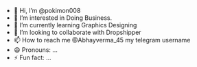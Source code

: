 - 👋 Hi, I’m @pokimon008
- 👀 I’m interested in Doing Business.
- 🌱 I’m currently learning Graphics Designing
- 💞️ I’m looking to collaborate with Dropshipper
- 📫 How to reach me @Abhayverma_45 my telegram username
- 😄 Pronouns: ...
- ⚡ Fun fact: ...

<!---
pokimon008/pokimon008 is a ✨ special ✨ repository because its `README.md` (this file) appears on your GitHub profile.
You can click the Preview link to take a look at your changes.
--->
